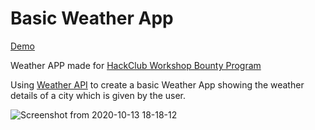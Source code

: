 # Basic Weather App

[Demo](https://WeatherApp.gautamjajoo.repl.co)

Weather APP made for [HackClub Workshop Bounty Program](https://workshops.hackclub.com/weather_app/)

Using [Weather API](https://openweathermap.org/api) to create a basic Weather App showing the weather details of a city which is given by the user.

![Screenshot from 2020-10-13 18-18-12](https://user-images.githubusercontent.com/24366008/95862401-80094c00-0d80-11eb-888f-a175b7a99f1e.png)
